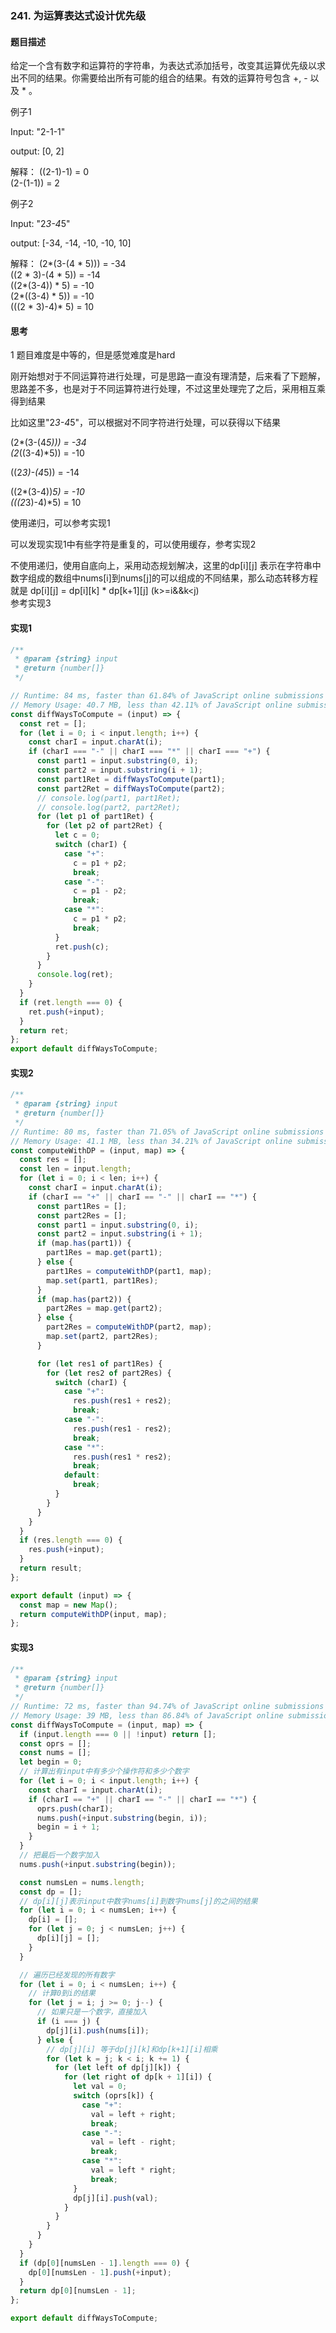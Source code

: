 ### 241. 为运算表达式设计优先级

#### 题目描述

给定一个含有数字和运算符的字符串，为表达式添加括号，改变其运算优先级以求出不同的结果。你需要给出所有可能的组合的结果。有效的运算符号包含 +, - 以及 * 。
<br/>



例子1<br/>

Input:  "2-1-1"<br/>

output: [0, 2]<br/>

解释：
((2-1)-1) = 0 <br/>
(2-(1-1)) = 2<br/>


例子2<br/>

Input: "2*3-4*5"<br/>

output: [-34, -14, -10, -10, 10]<br/>

解释：
(2*(3-(4 * 5))) = -34  <br/>
((2 * 3)-(4 * 5)) = -14  <br/>
((2*(3-4)) * 5) = -10 <br/>
(2*((3-4) * 5)) = -10 <br/>
(((2 * 3)-4)* 5) = 10 <br/>


#### 思考

1 题目难度是中等的，但是感觉难度是hard<br/>

刚开始想对于不同运算符进行处理，可是思路一直没有理清楚，后来看了下题解，思路差不多，也是对于不同运算符进行处理，不过这里处理完了之后，采用相互乘得到结果<br/>

比如这里"2*3-4*5"，可以根据对不同字符进行处理，可以获得以下结果<br/>

(2*(3-(4*5))) = -34<br/>
(2*((3-4)*5)) = -10<br/>

((2*3)-(4*5)) = -14<br/>

((2*(3-4))*5) = -10<br/>
(((2*3)-4)*5) = 10<br/>

使用递归，可以参考实现1<br/>

可以发现实现1中有些字符是重复的，可以使用缓存，参考实现2<br/>

不使用递归，使用自底向上，采用动态规划解决，这里的dp[i][j] 表示在字符串中数字组成的数组中nums[i]到nums[j]的可以组成的不同结果，那么动态转移方程就是
dp[i][j] = dp[i][k] * dp[k+1][j] (k>=i&&k<j)<br/>
参考实现3<br/>


#### 实现1
```js
/**
 * @param {string} input
 * @return {number[]}
 */

// Runtime: 84 ms, faster than 61.84% of JavaScript online submissions for Different Ways to Add Parentheses.
// Memory Usage: 40.7 MB, less than 42.11% of JavaScript online submissions for Different Ways to Add Parentheses.
const diffWaysToCompute = (input) => {
  const ret = [];
  for (let i = 0; i < input.length; i++) {
    const charI = input.charAt(i);
    if (charI === "-" || charI === "*" || charI === "+") {
      const part1 = input.substring(0, i);
      const part2 = input.substring(i + 1);
      const part1Ret = diffWaysToCompute(part1);
      const part2Ret = diffWaysToCompute(part2);
      // console.log(part1, part1Ret);
      // console.log(part2, part2Ret);
      for (let p1 of part1Ret) {
        for (let p2 of part2Ret) {
          let c = 0;
          switch (charI) {
            case "+":
              c = p1 + p2;
              break;
            case "-":
              c = p1 - p2;
              break;
            case "*":
              c = p1 * p2;
              break;
          }
          ret.push(c);
        }
      }
      console.log(ret);
    }
  }
  if (ret.length === 0) {
    ret.push(+input);
  }
  return ret;
};
export default diffWaysToCompute;

```

#### 实现2
```js
/**
 * @param {string} input
 * @return {number[]}
 */
// Runtime: 80 ms, faster than 71.05% of JavaScript online submissions for Different Ways to Add Parentheses.
// Memory Usage: 41.1 MB, less than 34.21% of JavaScript online submissions for Different Ways to Add Parentheses.
const computeWithDP = (input, map) => {
  const res = [];
  const len = input.length;
  for (let i = 0; i < len; i++) {
    const charI = input.charAt(i);
    if (charI == "+" || charI == "-" || charI == "*") {
      const part1Res = [];
      const part2Res = [];
      const part1 = input.substring(0, i);
      const part2 = input.substring(i + 1);
      if (map.has(part1)) {
        part1Res = map.get(part1);
      } else {
        part1Res = computeWithDP(part1, map);
        map.set(part1, part1Res);
      }
      if (map.has(part2)) {
        part2Res = map.get(part2);
      } else {
        part2Res = computeWithDP(part2, map);
        map.set(part2, part2Res);
      }

      for (let res1 of part1Res) {
        for (let res2 of part2Res) {
          switch (charI) {
            case "+":
              res.push(res1 + res2);
              break;
            case "-":
              res.push(res1 - res2);
              break;
            case "*":
              res.push(res1 * res2);
              break;
            default:
              break;
          }
        }
      }
    }
  }
  if (res.length === 0) {
    res.push(+input);
  }
  return result;
};

export default (input) => {
  const map = new Map();
  return computeWithDP(input, map);
};

```

#### 实现3

```js
/**
 * @param {string} input
 * @return {number[]}
 */
// Runtime: 72 ms, faster than 94.74% of JavaScript online submissions for Different Ways to Add Parentheses.
// Memory Usage: 39 MB, less than 86.84% of JavaScript online submissions for Different Ways to Add Parentheses.
const diffWaysToCompute = (input, map) => {
  if (input.length === 0 || !input) return [];
  const oprs = [];
  const nums = [];
  let begin = 0;
  // 计算出有input中有多少个操作符和多少个数字
  for (let i = 0; i < input.length; i++) {
    const charI = input.charAt(i);
    if (charI == "+" || charI == "-" || charI == "*") {
      oprs.push(charI);
      nums.push(+input.substring(begin, i));
      begin = i + 1;
    }
  }
  // 把最后一个数字加入
  nums.push(+input.substring(begin));

  const numsLen = nums.length;
  const dp = [];
  // dp[i][j]表示input中数字nums[i]到数字nums[j]的之间的结果
  for (let i = 0; i < numsLen; i++) {
    dp[i] = [];
    for (let j = 0; j < numsLen; j++) {
      dp[i][j] = [];
    }
  }

  // 遍历已经发现的所有数字
  for (let i = 0; i < numsLen; i++) {
    // 计算0到i的结果
    for (let j = i; j >= 0; j--) {
      // 如果只是一个数字，直接加入
      if (i === j) {
        dp[j][i].push(nums[i]);
      } else {
        // dp[j][i] 等于dp[j][k]和dp[k+1][i]相乘
        for (let k = j; k < i; k += 1) {
          for (let left of dp[j][k]) {
            for (let right of dp[k + 1][i]) {
              let val = 0;
              switch (oprs[k]) {
                case "+":
                  val = left + right;
                  break;
                case "-":
                  val = left - right;
                  break;
                case "*":
                  val = left * right;
                  break;
              }
              dp[j][i].push(val);
            }
          }
        }
      }
    }
  }
  if (dp[0][numsLen - 1].length === 0) {
    dp[0][numsLen - 1].push(+input);
  }
  return dp[0][numsLen - 1];
};

export default diffWaysToCompute;

```